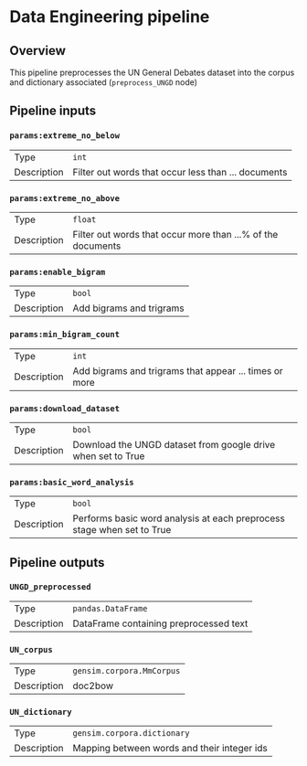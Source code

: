 # Data Engineering pipeline


## Overview

This pipeline preprocesses the UN General Debates dataset into the corpus and dictionary associated (`preprocess_UNGD` node)

## Pipeline inputs


### `params:extreme_no_below`

|      |                    |
| ---- | ------------------ |
| Type | `int` |
| Description | Filter out words that occur less than ... documents |

### `params:extreme_no_above`

|      |                    |
| ---- | ------------------ |
| Type | `float` |
| Description | Filter out words that occur more than ...% of the documents |

### `params:enable_bigram`

|      |                    |
| ---- | ------------------ |
| Type | `bool` |
| Description | Add bigrams and trigrams |

### `params:min_bigram_count`

|      |                    |
| ---- | ------------------ |
| Type | `int` |
| Description | Add bigrams and trigrams that appear ... times or more |

### `params:download_dataset`

|      |                    |
| ---- | ------------------ |
| Type | `bool` |
| Description | Download the UNGD dataset from google drive when set to True |

### `params:basic_word_analysis`

|      |                    |
| ---- | ------------------ |
| Type | `bool` |
| Description | Performs basic word analysis at each preprocess stage when set to True |

## Pipeline outputs

### `UNGD_preprocessed`

|      |                    |
| ---- | ------------------ |
| Type | `pandas.DataFrame` |
| Description | DataFrame containing preprocessed text |

### `UN_corpus`

|      |                    |
| ---- | ------------------ |
| Type | `gensim.corpora.MmCorpus` |
| Description | doc2bow |

### `UN_dictionary`

|      |                    |
| ---- | ------------------ |
| Type | `gensim.corpora.dictionary` |
| Description | Mapping between words and their integer ids |
